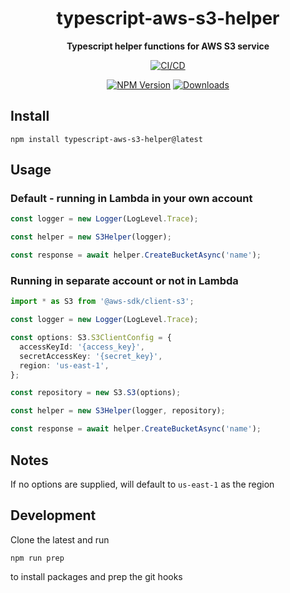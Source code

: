 <h1 align="center">typescript-aws-s3-helper</h1>

<div align="center">
    
<b>Typescript helper functions for AWS S3 service</b>
    
[![CI/CD](https://github.com/kbrashears5/typescript-aws-s3-helper/actions/workflows/ci-cd.yml/badge.svg)](https://github.com/kbrashears5/typescript-aws-s3-helper/actions/workflows/ci-cd.yml)

[![NPM Version](https://img.shields.io/npm/v/typescript-aws-s3-helper)](https://img.shields.io/npm/v/typescript-aws-s3-helper)
[![Downloads](https://img.shields.io/npm/dt/typescript-aws-s3-helper)](https://img.shields.io/npm/dt/typescript-aws-s3-helper)

</div>

## Install

```
npm install typescript-aws-s3-helper@latest
```

## Usage

### Default - running in Lambda in your own account

```typescript
const logger = new Logger(LogLevel.Trace);

const helper = new S3Helper(logger);

const response = await helper.CreateBucketAsync('name');
```

### Running in separate account or not in Lambda

```typescript
import * as S3 from '@aws-sdk/client-s3';

const logger = new Logger(LogLevel.Trace);

const options: S3.S3ClientConfig = {
  accessKeyId: '{access_key}',
  secretAccessKey: '{secret_key}',
  region: 'us-east-1',
};

const repository = new S3.S3(options);

const helper = new S3Helper(logger, repository);

const response = await helper.CreateBucketAsync('name');
```

## Notes

If no options are supplied, will default to `us-east-1` as the region

## Development

Clone the latest and run

```npm
npm run prep
```

to install packages and prep the git hooks
